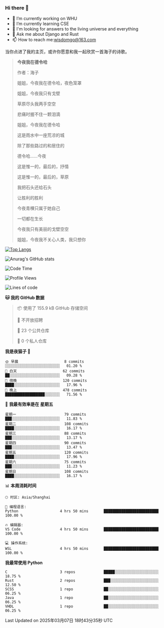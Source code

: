 ### Hi there 👋



- 🔭 I’m currently working on WHU
- 🌱 I’m currently learning CSE
- 🤔 I'm looking for answers to the living universe and everything
- 💬 Ask me about Django and Rust
- 📫 How to reach me:wisdomgo@163.com

当你点进了我的主页，或许你愿意和我一起欣赏一首海子的诗歌。

>**今夜我在德令哈**
>
>作者：海子
>
>姐姐，今夜我在德令哈，夜色笼罩
>
>姐姐，今夜我只有戈壁
>
>草原尽头我两手空空
>
>悲痛时握不住一颗泪滴
>
>姐姐，今夜我在德令哈
>
>这是雨水中一座荒凉的城
>
>除了那些路过的和居住的
>
>德令哈......今夜
>
>这是惟一的，最后的，抒情
>
>这是惟一的，最后的，草原
>
>我把石头还给石头
>
>让胜利的胜利
>
>今夜青稞只属于她自己
>
>一切都在生长
>
>今夜我只有美丽的戈壁空空
>
>姐姐，今夜我不关心人类，我只想你



[![Top Langs](https://github-readme-stats.vercel.app/api/top-langs/?username=wisdomgo&theme=onedark)](https://github.com/anuraghazra/github-readme-stats)

![Anurag's GitHub stats](https://github-readme-stats.vercel.app/api?username=wisdomgo&hide=contribs,stars&theme=synthwave)

<!--START_SECTION:waka-->
![Code Time](http://img.shields.io/badge/Code%20Time-445%20hrs%2038%20mins-blue)

![Profile Views](http://img.shields.io/badge/%E4%B8%AA%E4%BA%BA%E8%B5%84%E6%96%99%E8%A7%82%E7%9C%8B%E6%AC%A1%E6%95%B0-0-blue)

![Lines of code](https://img.shields.io/badge/%E4%BB%8E%E3%80%8CHello%20World%E3%80%8D%E8%B5%B7%E6%88%91%E5%B7%B2%E7%BB%8F%E5%86%99%E4%BA%86-639.5%20thousand%20%E8%A1%8C%E4%BB%A3%E7%A0%81-blue)

**🐱 我的 GitHub 数据** 

> 📦  使用了 155.9 kB GitHub 存储空间 
 > 
> 🚫 不开放招聘
 > 
> 📜 23 个公共仓库 
 > 
> 🔑 0 个私人仓库 
 > 
**我是夜猫子 🦉** 

```text
🌞 早晨                     8 commits           ░░░░░░░░░░░░░░░░░░░░░░░░░   01.20 % 
🌆 白天                     62 commits          ██░░░░░░░░░░░░░░░░░░░░░░░   09.28 % 
🌃 傍晚                     120 commits         ████░░░░░░░░░░░░░░░░░░░░░   17.96 % 
🌙 晚上                     478 commits         ██████████████████░░░░░░░   71.56 % 
```
📅 **我最有效率是在 星期五** 

```text
星期一                      79 commits          ███░░░░░░░░░░░░░░░░░░░░░░   11.83 % 
星期二                      108 commits         ████░░░░░░░░░░░░░░░░░░░░░   16.17 % 
星期三                      88 commits          ███░░░░░░░░░░░░░░░░░░░░░░   13.17 % 
星期四                      90 commits          ███░░░░░░░░░░░░░░░░░░░░░░   13.47 % 
星期五                      120 commits         ████░░░░░░░░░░░░░░░░░░░░░   17.96 % 
星期六                      75 commits          ███░░░░░░░░░░░░░░░░░░░░░░   11.23 % 
星期日                      108 commits         ████░░░░░░░░░░░░░░░░░░░░░   16.17 % 
```


📊 **本周消耗时间** 

```text
🕑︎ 时区: Asia/Shanghai

💬 编程语言: 
Python                   4 hrs 50 mins       █████████████████████████   100.00 % 

🔥 编辑器: 
VS Code                  4 hrs 50 mins       █████████████████████████   100.00 % 

💻 操作系统: 
WSL                      4 hrs 50 mins       █████████████████████████   100.00 % 
```

**我最常使用 Python** 

```text
C                        3 repos             █████░░░░░░░░░░░░░░░░░░░░   18.75 % 
Rust                     2 repos             ███░░░░░░░░░░░░░░░░░░░░░░   12.50 % 
SCSS                     1 repo              ██░░░░░░░░░░░░░░░░░░░░░░░   06.25 % 
Java                     1 repo              ██░░░░░░░░░░░░░░░░░░░░░░░   06.25 % 
VHDL                     1 repo              ██░░░░░░░░░░░░░░░░░░░░░░░   06.25 % 
```




 Last Updated on 2025年03月07日 18时43分35秒 UTC
<!--END_SECTION:waka-->
